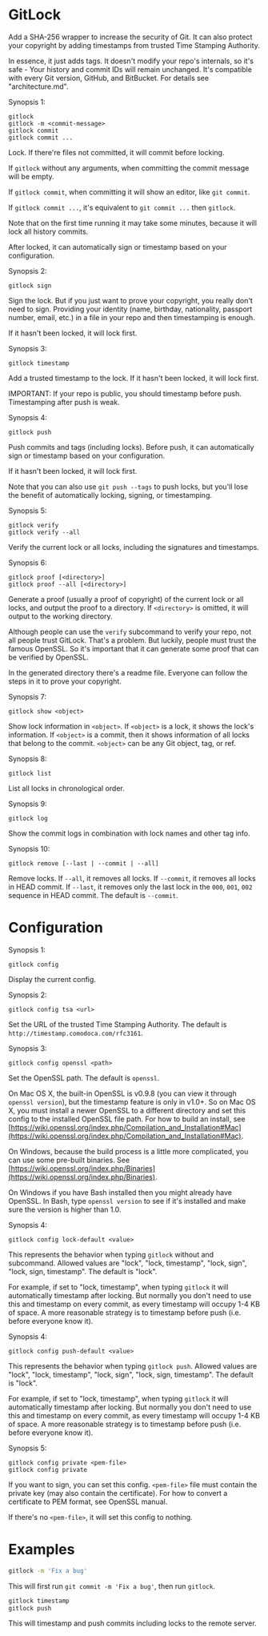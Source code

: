 GitLock
=======

Add a SHA-256 wrapper to increase the security of Git. It can also protect your copyright by adding timestamps from trusted Time Stamping Authority.

In essence, it just adds tags. It doesn't modify your repo's internals, so it's safe - Your history and commit IDs will remain unchanged. It's compatible with every Git version, GitHub, and BitBucket. For details see "architecture.md".

Synopsis 1:

```
gitlock
gitlock -m <commit-message>
gitlock commit
gitlock commit ...
```

Lock. If there're files not committed, it will commit before locking.

If `gitlock` without any arguments, when committing the commit message will be empty.

If `gitlock commit`, when committing it will show an editor, like `git commit`.

If `gitlock commit ...`, it's equivalent to `git commit ...` then `gitlock`.

Note that on the first time running it may take some minutes, because it will lock all history commits.

After locked, it can automatically sign or timestamp based on your configuration.

Synopsis 2:

```
gitlock sign
```

Sign the lock. But if you just want to prove your copyright, you really don't need to sign. Providing  your identity (name, birthday, nationality, passport number, email, etc.) in a file in your repo and then timestamping is enough.

If it hasn't been locked, it will lock first.

Synopsis 3:

```
gitlock timestamp
```

Add a trusted timestamp to the lock. If it hasn't been locked, it will lock first.

IMPORTANT: If your repo is public, you should timestamp before push. Timestamping after push is weak.

Synopsis 4:

```
gitlock push
```

Push commits and tags (including locks). Before push, it can automatically sign or timestamp based on your configuration.

If it hasn't been locked, it will lock first.

Note that you can also use `git push --tags` to push locks, but you'll lose the benefit of automatically locking, signing, or timestamping.

Synopsis 5:

```
gitlock verify
gitlock verify --all
```

Verify the current lock or all locks, including the signatures and timestamps.

Synopsis 6:

```
gitlock proof [<directory>]
gitlock proof --all [<directory>]
```

Generate a proof (usually a proof of copyright) of the current lock or all locks, and output the proof to a directory. If `<directory>` is omitted, it will output to the working directory.

Although people can use the `verify` subcommand to verify your repo, not all people trust GitLock. That's a problem. But luckily, people must trust the famous OpenSSL. So it's important that it can generate some proof that can be verified by OpenSSL.

In the generated directory there's a readme file. Everyone can follow the steps in it to prove your copyright.

Synopsis 7:

```
gitlock show <object>
```

Show lock information in `<object>`. If `<object>` is a lock, it shows the lock's information. If `<object>` is a commit, then it shows information of all locks that belong to the commit. `<object>` can be any Git object, tag, or ref.

Synopsis 8:

```
gitlock list
```

List all locks in chronological order.

Synopsis 9:

```
gitlock log
```

Show the commit logs in combination with lock names and other tag info.

Synopsis 10:

```
gitlock remove [--last | --commit | --all]
```

Remove locks. If `--all`, it removes all locks. If `--commit`, it removes all locks in HEAD commit. If `--last`, it removes only the last lock in the `000`, `001`, `002` sequence in HEAD commit. The default is `--commit`.

Configuration
=============

Synopsis 1:

```
gitlock config
```

Display the current config.

Synopsis 2:

```
gitlock config tsa <url>
```

Set the URL of the trusted Time Stamping Authority. The default is `http://timestamp.comodoca.com/rfc3161`.

Synopsis 3:

```
gitlock config openssl <path>
```

Set the OpenSSL path. The default is `openssl`.

On Mac OS X, the built-in OpenSSL is v0.9.8 (you can view it through `openssl version`), but the timestamp feature is only in v1.0+. So on Mac OS X, you must install a newer OpenSSL to a different directory and set this config to the installed OpenSSL file path. For how to build an install, see [https://wiki.openssl.org/index.php/Compilation_and_Installation#Mac](https://wiki.openssl.org/index.php/Compilation_and_Installation#Mac).

On Windows, because the build process is a little more complicated, you can use some pre-built binaries. See [https://wiki.openssl.org/index.php/Binaries](https://wiki.openssl.org/index.php/Binaries).

On Windows if you have Bash installed then you might already have OpenSSL. In Bash, type `openssl version` to see if it's installed and make sure the version is higher than 1.0.

Synopsis 4:

```
gitlock config lock-default <value>
```

This represents the behavior when typing `gitlock` without and subcommand. Allowed values are "lock", "lock, timestamp", "lock, sign", "lock, sign, timestamp". The default is "lock".

For example, if set to "lock, timestamp", when typing `gitlock` it will automatically timestamp after locking. But normally you don't need to use this and timestamp on every commit, as every timestamp will occupy 1-4 KB of space. A more reasonable strategy is to timestamp before push (i.e. before everyone know it).

Synopsis 4:

```
gitlock config push-default <value>
```

This represents the behavior when typing `gitlock push`. Allowed values are "lock", "lock, timestamp", "lock, sign", "lock, sign, timestamp". The default is "lock".

For example, if set to "lock, timestamp", when typing `gitlock` it will automatically timestamp after locking. But normally you don't need to use this and timestamp on every commit, as every timestamp will occupy 1-4 KB of space. A more reasonable strategy is to timestamp before push (i.e. before everyone know it).

Synopsis 5:

```
gitlock config private <pem-file>
gitlock config private
```

If you want to sign, you can set this config. `<pem-file>` file must contain the private key (may also contain the certificate). For how to convert a certificate to PEM format, see OpenSSL manual.

If there's no `<pem-file>`, it will set this config to nothing.

Examples
========

```bash
gitlock -m 'Fix a bug'
```

This will first run `git commit -m 'Fix a bug'`, then run `gitlock`.

```bash
gitlock timestamp
gitlock push
```

This will timestamp and push commits including locks to the remote server.
